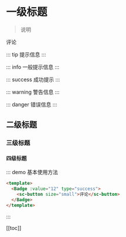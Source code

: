 # 一级标题

> 说明

<Badge :value="12" type="success">
  <sc-button size="small">评论</sc-button>
</Badge>

<BadgeTip text="Beta" type="danger"/>

::: tip
提示信息
:::

::: info
一般提示信息
:::

::: success
成功提示
:::

::: warning
警告信息
:::

::: danger
错误信息
:::

## 二级标题

### 三级标题

#### 四级标题

::: demo 基本使用方法

```html
<template>
  <Badge :value="12" type="success">
    <sc-button size="small">评论</sc-button>
  </Badge>
</template>
```

:::

[[toc]]
